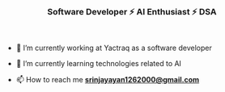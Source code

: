 <h3 align="center"> Software Developer ⚡ AI Enthusiast ⚡ DSA </h3>

<br>

- 🔭 I’m currently working at Yactraq as a software developer

- 🌱 I’m currently learning technologies related to AI

- 📫 How to reach me **srinjayayan1262000@gmail.com**
